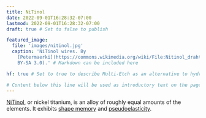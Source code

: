 ```yaml
---
title: NiTinol
date: 2022-09-01T16:28:32-07:00
lastmod: 2022-09-01T16:28:32-07:00
draft: true # Set to false to publish

featured_image:
  file: 'images/nitinol.jpg'
  caption: 'NiTinol wires. By
    [Petermaerki](https://commons.wikimedia.org/wiki/File:Nitinol_draht.jpg) (CC
    BY-SA 3.0).' # Markdown can be included here

hf: true # Set to true to describe Multi-Etch as an alternative to hydrofluoric acid for this metal.

# Content below this line will be used as introductory text on the page.
---
```


[NiTinol](https://en.wikipedia.org/wiki/Nickel_titanium), or nickel titanium, is
an alloy of roughly equal amounts of the elements. It exhibits
[shape memory](https://en.wikipedia.org/wiki/Shape-memory_alloy) and
[pseudoelasticity](https://en.wikipedia.org/wiki/Pseudoelasticity).
